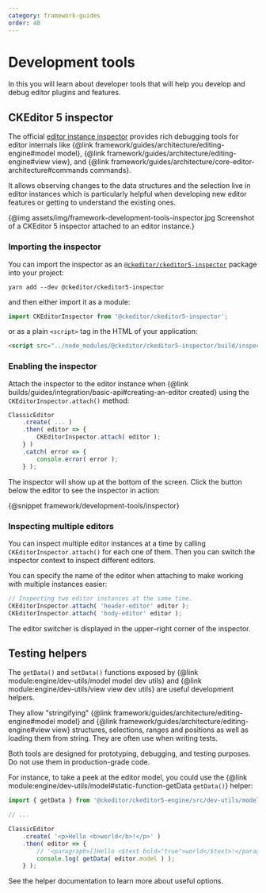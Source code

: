 ```yaml
---
category: framework-guides
order: 40
---
```


# Development tools

In this you will learn about developer tools that will help you develop and debug editor plugins and features.

## CKEditor 5 inspector

The official [editor instance inspector](https://github.com/ckeditor/ckeditor5-inspector) provides rich debugging tools for editor internals like {@link framework/guides/architecture/editing-engine#model model}, {@link framework/guides/architecture/editing-engine#view view}, and  {@link framework/guides/architecture/core-editor-architecture#commands commands}.

It allows observing changes to the data structures and the selection live in editor instances which is particularly helpful when developing new editor features or getting to understand the existing ones.

{@img assets/img/framework-development-tools-inspector.jpg Screenshot of a CKEditor 5 inspector attached to an editor instance.}

### Importing the inspector

You can import the inspector as an [`@ckeditor/ckeditor5-inspector`](https://www.npmjs.com/package/@ckeditor/ckeditor5-inspector) package into your project:

```
yarn add --dev @ckeditor/ckeditor5-inspector
```

and then either import it as a module:

```js
import CKEditorInspector from '@ckeditor/ckeditor5-inspector';
```

or as a plain `<script>` tag in the HTML of your application:

```html
<script src="../node_modules/@ckeditor/ckeditor5-inspector/build/inspector.js"></script>
```

### Enabling the inspector

Attach the inspector to the editor instance when {@link builds/guides/integration/basic-api#creating-an-editor created} using the `CKEditorInspector.attach()` method:

```js
ClassicEditor
	.create( ... )
	.then( editor => {
		CKEditorInspector.attach( editor );
	} )
	.catch( error => {
		console.error( error );
	} );
```

The inspector will show up at the bottom of the screen. Click the button below the editor to see the inspector in action:

{@snippet framework/development-tools/inspector}

### Inspecting multiple editors

You can inspect multiple editor instances at a time by calling `CKEditorInspector.attach()` for each one of them. Then you can switch the inspector context to inspect different editors.

You can specify the name of the editor when attaching to make working with multiple instances easier:

```js
// Inspecting two editor instances at the same time.
CKEditorInspector.attach( 'header-editor' editor );
CKEditorInspector.attach( 'body-editor' editor );
```

The editor switcher is displayed in the upper–right corner of the inspector.

## Testing helpers

The `getData()` and `setData()` functions exposed by {@link module:engine/dev-utils/model model dev utils} and {@link module:engine/dev-utils/view view dev utils} are useful development helpers.

They allow "stringifying" {@link framework/guides/architecture/editing-engine#model model} and {@link framework/guides/architecture/editing-engine#view view} structures, selections, ranges and positions as well as loading them from string. They are often use when writing tests.

<info-box>
	Both tools are designed for prototyping, debugging, and testing purposes. Do not use them in production-grade code.
</info-box>

For instance, to take a peek at the editor model, you could use the {@link module:engine/dev-utils/model#static-function-getData `getData()`} helper:

```js
import { getData } from '@ckeditor/ckeditor5-engine/src/dev-utils/model';

// ...

ClassicEditor
	.create( '<p>Hello <b>world</b>!</p>' )
	.then( editor => {
		// '<paragraph>[]Hello <$text bold="true">world</$text>!</paragraph>'
		console.log( getData( editor.model ) );
	} );
```

See the helper documentation to learn more about useful options.
